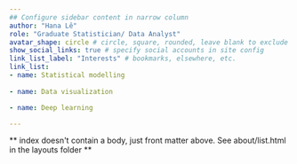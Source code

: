```yaml
---
## Configure sidebar content in narrow column
author: "Hana Lê"
role: "Graduate Statistician/ Data Analyst"
avatar_shape: circle # circle, square, rounded, leave blank to exclude
show_social_links: true # specify social accounts in site config
link_list_label: "Interests" # bookmarks, elsewhere, etc.
link_list:
- name: Statistical modelling
 
- name: Data visualization

- name: Deep learning

---
```


** index doesn't contain a body, just front matter above.
See about/list.html in the layouts folder **